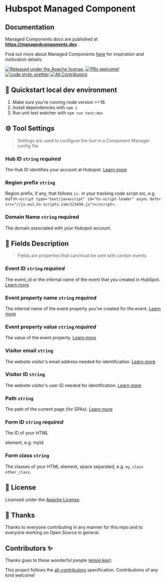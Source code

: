 # Hubspot Managed Component

## Documentation

Managed Components docs are published at **https://managedcomponents.dev** .

Find out more about Managed Components [here](https://blog.cloudflare.com/zaraz-open-source-managed-components-and-webcm/) for inspiration and motivation details.

[![Released under the Apache license.](https://img.shields.io/badge/license-apache-blue.svg)](./LICENSE)
[![PRs welcome!](https://img.shields.io/badge/PRs-welcome-brightgreen.svg)](./CONTRIBUTING.md)
[![code style: prettier](https://img.shields.io/badge/code_style-prettier-ff69b4.svg?style=flat-square)](https://github.com/prettier/prettier)
[![All Contributors](https://img.shields.io/github/all-contributors/managed-components/snapchat?color=ee8449&style=flat-square)](#contributors)

## 🚀 Quickstart local dev environment

1. Make sure you're running node version >=18.
2. Install dependencies with `npm i`
3. Run unit test watcher with `npm run test:dev`

## ⚙️ Tool Settings

> Settings are used to configure the tool in a Component Manager config file

### Hub ID `string` _required_

The Hub ID identifies your account at Hubspot. [Learn more](https://knowledge.hubspot.com/account/manage-multiple-hubspot-accounts)

### Region prefix `string`

Region prefix, if any, that follows `js-` in your tracking code script src, e.g. eu1 in `<script type="text/javascript" id="hs-script-loader" async defer src="//js-eu1.hs-scripts.com/123456.js"></script>`.

### Domain Name `string` required

The domain associated with your Hubspot account.

## 🧱 Fields Description

> Fields are properties that can/must be sent with certain events

### Event ID `string` _required_

The event_id or the internal name of the event that you created in HubSpot. [Learn more](https://knowledge.hubspot.com/analytics-tools/create-codeless-custom-behavioral-events#create-the-event-in-hubspot)

### Event property name `string` _required_

The internal name of the event property you’ve created for the event. [Learn more](https://developers.hubspot.com/docs/api/events/tracking-code)

### Event property value `string` _required_

The value of the event property. [Learn more](https://developers.hubspot.com/docs/api/events/tracking-code)

### Visitor email `string`

The website visitor's email address needed for identification. [Learn more](https://developers.hubspot.com/docs/api/events/tracking-code)

### Visitor ID `string`

The website visitor's user ID needed for identification. [Learn more](https://developers.hubspot.com/docs/api/events/tracking-code)

### Path `string`

The path of the current page (for SPAs). [Learn more](https://developers.hubspot.com/docs/api/events/tracking-code)

### Form ID `string` _required_

The ID of your HTML <form> element, e.g. myId.

### Form class `string`

The classes of your HTML <form> element, space separated, e.g. `my_class other_class`.

## 📝 License

Licensed under the [Apache License](./LICENSE).

## 💜 Thanks

Thanks to everyone contributing in any manner for this repo and to everyone working on Open Source in general.

## Contributors ✨

Thanks goes to these wonderful people ([emoji key](https://allcontributors.org/docs/en/emoji-key)):

<!-- ALL-CONTRIBUTORS-LIST:START - Do not remove or modify this section -->
<!-- prettier-ignore-start -->
<!-- markdownlint-disable -->

<!-- markdownlint-restore -->
<!-- prettier-ignore-end -->

<!-- ALL-CONTRIBUTORS-LIST:END -->

This project follows the [all-contributors](https://github.com/all-contributors/all-contributors) specification. Contributions of any kind welcome!
